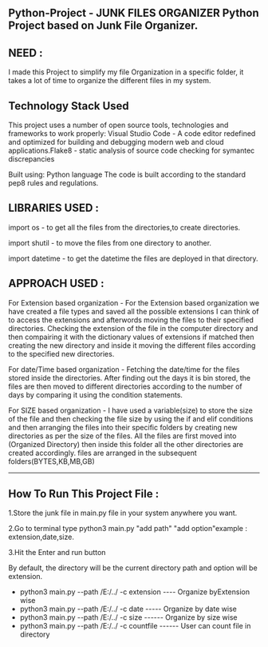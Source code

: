 Python-Project - JUNK FILES ORGANIZER
Python Project based on Junk File Organizer.
-----------------------------------------------------------------------------------------------

NEED :
-----------------------------------------------------------------------------------------------
I made this Project to simplify my file Organization in a specific folder, it takes a lot of time 
to organize the different files in my system.


Technology Stack Used
-----------------------------------------------------------------------------------------------
​This project uses a number of open source tools, technologies and frameworks to work properly:​
Visual Studio Code - A code editor redefined and optimized for building and debugging modern web 
and cloud applications.Flake8 - static analysis of source code checking for symantec discrepancies


Built using:
Python language
The code is built according to the standard pep8 rules and regulations.


LIBRARIES USED :
---------------------------------------------------------------------------------------------------------
import os - to get all the files from the directories,to create directories.

import shutil - to move the files from one directory to another.

import datetime - to get the datetime the files are deployed in that directory.



APPROACH USED :
------------------------------------------------------------------------------------------------------
For Extension based organization - For the Extension based organization we have created a file types and saved all 
the possible extensions I can think of to access the extensions and afterwords moving the files to their specified 
directories. Checking the extension of the file in the computer directory and then compairing it with the dictionary 
values of extensions if matched then creating the new directory and inside it moving the different files according to 
the specified new directories.

For date/Time based organization - Fetching the date/time for the files stored inside the directories. After finding
out the days it is bin stored, the files are then moved to different directories according to the number of days by 
comparing it using the condition statements.

For SIZE based organization - I have used a variable(size) to store the size of the file and then checking the file 
size by using the if and elif conditions and then arranging the files into their specific folders by creating new 
directories as per the size of the files. All the files are first moved into (Organized Directory) then inside this 
folder all the other directories are created accordingly. files are arranged in the subsequent folders(BYTES,KB,MB,GB)

-----------------------------------------------------------------------------------------------------------------------

How To Run This Project File :
-----------------------------------------------------------------------------------------------------------------------
1.Store the junk file in main.py file in your system anywhere you want.

2.Go to terminal type python3 main.py "add path" "add option"example : extension,date,size.

3.Hit the Enter and run button



By default, the directory will be the current directory path and option will be extension.
- python3 main.py --path /E:/../ -c extension           ---- Organize byExtension wise
- python3 main.py --path /E:/../ -c date                ----- Organize by date wise
- python3 main.py --path /E:/../ -c size                ------ Organize by size wise
- python3 main.py --path /E:/../ -c countfile           ------ User can count file in directory